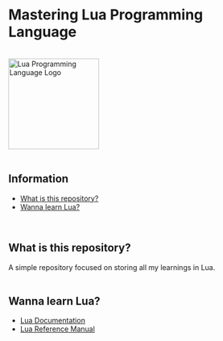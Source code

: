 # Mastering Lua Programming Language

<html>
    </br>
    <a href="https://www.lua.org/download.html">
        <img height="180em" alt="Lua Programming Language Logo" src="https://upload.wikimedia.org/wikipedia/commons/thumb/c/cf/Lua-Logo.svg/1920px-Lua-Logo.svg.png">
    </a>
    </br>
    </br>
</html>

Information
---------
  - [What is this repository?](#what-is-this-repository)
  - [Wanna learn Lua?](#wanna-learn-lua)
</br>

## What is this repository?

A simple repository focused on storing all my learnings in Lua.
</br>
</br>

## Wanna learn Lua?

  - [Lua Documentation](https://www.lua.org/docs.html)
  - [Lua Reference Manual](https://www.lua.org/manual/5.4/)
